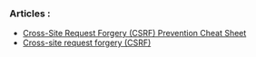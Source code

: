 ### Articles : 
- [Cross-Site Request Forgery (CSRF) Prevention Cheat Sheet](https://cheatsheetseries.owasp.org/cheatsheets/Cross-Site_Request_Forgery_Prevention_Cheat_Sheet.html#synchronizer-token-pattern)
- [Cross-site request forgery (CSRF)](https://portswigger.net/web-security/csrf)
